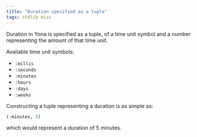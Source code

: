 ```yaml
---
title: "Duration specified as a tuple"
tags: stdlib misc
---
```


Duration in Yona is specified as a tuple, of a time unit symbol and a number representing the amount of that time unit.

Available time unit symbols:
* `:millis`
* `:seconds`
* `:minutes`
* `:hours`
* `:days`
* `:weeks`

Constructing a tuple representing a duration is as simple as:

```haskell
(:minutes, 5)
```

which would represent a duration of 5 minutes.
